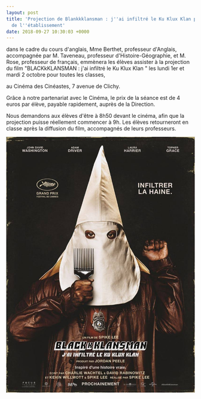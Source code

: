 ```yaml
---
layout: post
title: 'Projection de Blankkklansman : j''ai infiltré le Ku Klux Klan pour les élèves
  de l''établissement'
date: 2018-09-27 10:30:03 +0000
---
```

dans le cadre du cours d'anglais, Mme Berthet, professeur d'Anglais, accompagnée par M. Taveneau, professeur d'Histoire-Géographie, et M. Rose, professeur de français, emmènera les élèves assister à la projection du film "BLACKkKLANSMAN : j'ai infiltré le Ku Klux Klan " les lundi 1er et mardi 2 octobre pour toutes les classes, 

 au Cinéma des Cinéastes, 7 avenue de Clichy. 

Grâce à notre partenariat avec le Cinéma, le prix de la séance est de 4 euros par élève, payable rapidement, auprès de la Direction. 

Nous demandons aux élèves d'être à 8h50 devant le cinéma, afin que la projection puisse réellement commencer à 9h. Les élèves retourneront en classe après la diffusion du film, accompagnés de leurs professeurs.

![](/uploads/images.jpg)
